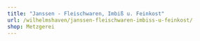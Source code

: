 ```yaml
---
title: "Janssen - Fleischwaren, Imbiß u. Feinkost"
url: /wilhelmshaven/janssen-fleischwaren-imbiss-u-feinkost/
shop: Metzgerei
---
```

